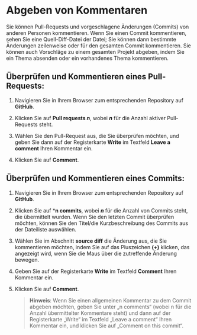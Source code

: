 # Abgeben von Kommentaren

Sie können Pull-Requests und vorgeschlagene Änderungen (Commits) von anderen Personen kommentieren. Wenn Sie einen Commit kommentieren, sehen Sie eine Quell-Diff-Datei der Datei; Sie können dann bestimmte Änderungen zeilenweise oder für den gesamten Commit kommentieren. Sie können auch Vorschläge zu einem gesamten Projekt abgeben, indem Sie ein Thema absenden oder ein vorhandenes Thema kommentieren.

## Überprüfen und Kommentieren eines Pull-Requests:

1.	Navigieren Sie in Ihrem Browser zum entsprechenden Repository auf **GitHub**.

1.	Klicken Sie auf **Pull requests *n***, wobei ***n*** für die Anzahl aktiver Pull-Requests steht.

2.	Wählen Sie den Pull-Request aus, die Sie überprüfen möchten, und geben Sie dann auf der Registerkarte **Write** im Textfeld **Leave a comment** Ihren Kommentar ein.

3.	Klicken Sie auf **Comment**.

## Überprüfen und Kommentieren eines Commits:

1.	Navigieren Sie in Ihrem Browser zum entsprechenden Repository auf **GitHub**.

2.	Klicken Sie auf ***n commits**, wobei ***n*** für die Anzahl von Commits steht, die übermittelt wurden. Wenn Sie den letzten Commit überprüfen möchten, können Sie den Titel/die Kurzbeschreibung des Commits aus der Dateiliste auswählen.

3.	Wählen Sie im Abschnitt **source diff** die Änderung aus, die Sie kommentieren möchten, indem Sie auf das Pluszeichen **(+)** klicken, das angezeigt wird, wenn Sie die Maus über die zutreffende Änderung bewegen.

4.	Geben Sie auf der Registerkarte **Write** im Textfeld **Comment** Ihren Kommentar ein.

5.	Klicken Sie auf **Comment**.

    > **Hinweis**: Wenn Sie einen allgemeinen Kommentar zu dem Commit abgeben möchten, geben Sie unter „n comments“ (wobei n für die Anzahl übermittelter Kommentare steht) und dann auf der Registerkarte „Write“ im Textfeld „Leave a comment“ Ihren Kommentar ein, und klicken Sie auf „Comment on this commit“.
